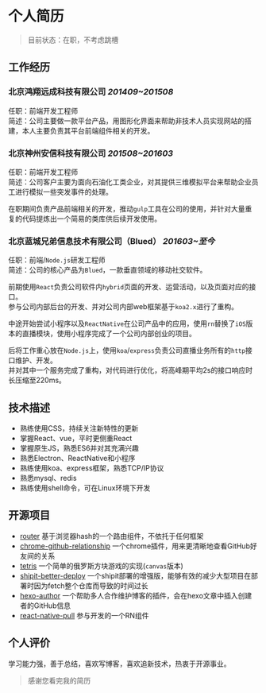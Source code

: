 # 个人简历

> 目前状态：在职，不考虑跳槽

## 工作经历

### 北京鸿翔远成科技有限公司 *201409~201508*

任职：前端开发工程师  
简述：公司主要做一款平台产品，用图形化界面来帮助非技术人员实现网站的搭建，本人主要负责其平台前端组件相关的开发。

### 北京神州安信科技有限公司 *201508~201603*

任职：前端开发工程师  
简述：公司客户主要为面向石油化工类企业，对其提供三维模拟平台来帮助企业员工进行模拟一些突发事件的处理。  

在职期间负责产品前端相关的开发，推动`gulp`工具在公司的使用，并针对大量重复的代码提炼出一个简易的类库供后续开发使用。

### 北京蓝城兄弟信息技术有限公司（Blued） *201603~至今*  

任职：前端/`Node.js`研发工程师  
简述：公司的核心产品为`Blued`，一款垂直领域的移动社交软件。  

前期使用`React`负责公司软件内`hybrid`页面的开发、运营活动，以及页面对应的接口。  
参与公司内部后台的开发、并对公司内部web框架基于`koa2.x`进行了重构。  

中途开始尝试小程序以及`ReactNative`在公司产品中的应用，使用`rn`替换了`iOS`版本的直播模块，使用小程序完成了一个公司内部创业的项目。  

后将工作重心放在`Node.js`上，使用`koa`/`express`负责公司直播业务所有的`http`接口维护、开发。  
并对其中一个服务完成了重构，对代码进行优化，将高峰期平均2s的接口响应时长压缩至220ms。  

## 技术描述

- 熟练使用CSS，持续关注新特性的更新
- 掌握React、vue，平时更侧重React
- 掌握原生JS，熟悉ES6并对其充满兴趣
- 熟悉Electron、ReactNative和小程序
- 熟练使用koa、express框架，熟悉TCP/IP协议
- 熟悉mysql、redis
- 熟练使用shell命令，可在Linux环境下开发

## 开源项目

- [router](https://github.com/Precursors/Router) 基于浏览器hash的一个路由组件，不依托于任何框架
- [chrome-github-relationship](https://github.com/Jiasm/chrome-github-relationship) 一个chrome插件，用来更清晰地查看GitHub好友间的关系
- [tetris](https://github.com/Jiasm/tetris) 一个简单的俄罗斯方块游戏的实现(`canvas`版本)
- [shipit-better-deploy](https://github.com/bluedapp/shipit-better-deploy) 一个shipit部署的增强版，能够有效的减少大型项目在部署时因为fetch整个仓库而导致的时间过长
- [hexo-author](https://github.com/jiasm/hexo-author) 一个帮助多人合作维护博客的插件，会在hexo文章中插入创建者的GitHub信息
- [react-native-pull](https://github.com/greatbsky/react-native-pull) 参与开发的一个RN组件

## 个人评价

学习能力强，善于总结，喜欢写博客，喜欢追新技术，热衷于开源事业。

> 感谢您看完我的简历

